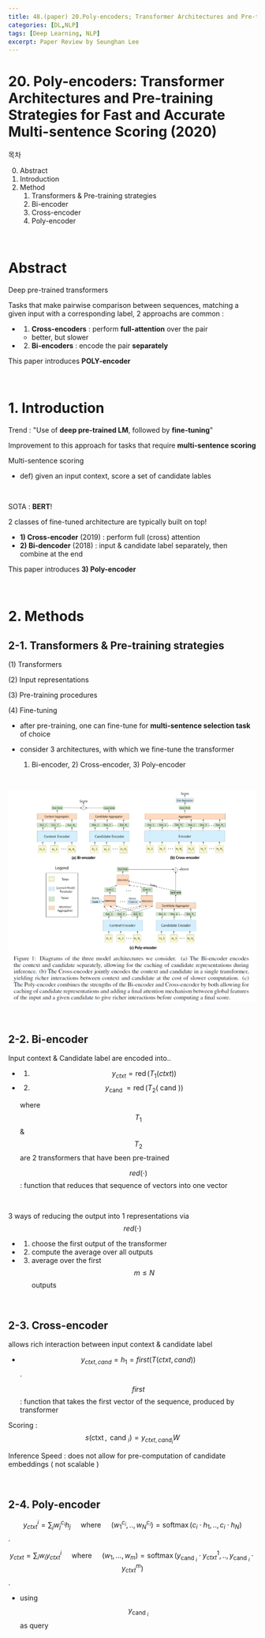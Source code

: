 ```yaml
---
title: 48.(paper) 20.Poly-encoders; Transformer Architectures and Pre-training Strategies for Fast and Accurate Multi-sentence Scoring
categories: [DL,NLP]
tags: [Deep Learning, NLP]
excerpt: Paper Review by Seunghan Lee
---
```


# 20. Poly-encoders: Transformer Architectures and Pre-training Strategies for Fast and Accurate Multi-sentence Scoring (2020)

<script src="https://cdn.mathjax.org/mathjax/latest/MathJax.js?config=TeX-AMS-MML_HTMLorMML" type="text/javascript"></script>

목차

0. Abstract
1. Introduction
3. Method
   1. Transformers & Pre-training strategies
   2. Bi-encoder
   3. Cross-encoder
   4. Poly-encoder

<br>

# Abstract

Deep pre-trained transformers

Tasks that make pairwise comparison between sequences, matching a given input with a corresponding label, 2 approachs are common :

- 1) **Cross-encoders** : perform **full-attention** over the pair
  - better, but slower
- 2) **Bi-encoders** : encode the pair **separately**

This paper introduces **POLY-encoder**

<br>

# 1. Introduction

Trend : "Use of **deep pre-trained LM**, followed by **fine-tuning**"

Improvement to this approach for tasks that require **multi-sentence scoring**

Multi-sentence scoring

- def) given an input context, score a set of candidate lables

<br>

SOTA : **BERT**! 

2 classes of fine-tuned architecture are typically built on top!

- **1) Cross-encoder** (2019) : perform full (cross) attention 
- **2) Bi-dencoder** (2018) : input & candidate label separately, then combine at the end

This paper introduces **3) Poly-encoder**

<br>

# 2. Methods

## 2-1. Transformers & Pre-training strategies

(1) Transformers

(2) Input representations

(3) Pre-training procedures

(4) Fine-tuning

- after pre-training, one can fine-tune for **multi-sentence selection task** of choice

- consider 3 architectures, with which we fine-tune the transformer

  1) Bi-encoder, 2) Cross-encoder, 3) Poly-encoder

<br>

![figure2](/assets/img/nlp/nlp24.png)

<br>

## 2-2. Bi-encoder

Input context & Candidate label are encoded into..

- 1) $$y_{c t x t}=\operatorname{red}\left(T_{1}(c t x t)\right)$$

- 2) $$y_{\text {cand }}=\operatorname{red}\left(T_{2}(\text { cand })\right)$$

  where $$T_1$$ & $$T_2$$ are 2 transformers that have been pre-trained

  $$red(\cdot)$$ : function that reduces that sequence of vectors into one vector

<br>

3 ways of reducing the output into 1 representations via $$red(\cdot)$$

- 1) choose the first output of the transformer
- 2) compute the average over all outputs
- 3) average over the first $$m \leq N$$ outputs

<br>

## 2-3. Cross-encoder

allows rich interaction between input context & candidate label

- $$y_{c t x t, c a n d}=h_{1}=f i r s t(T(c t x t, c a n d))$$.

  $$first$$ : function that takes the first vector of the sequence, produced by transformer

Scoring : $$s\left(\operatorname{ctxt}, \text { cand }_{i}\right)=y_{c t x t, c a n d_{i}} W$$

Inference Speed : does not allow for pre-computation of candidate embeddings ( not scalable )

<br>

## 2-4. Poly-encoder

$$y_{c t x t}^{i}=\sum_{j} w_{j}^{c_{i}} h_{j} \quad \text { where } \quad\left(w_{1}^{c_{i}}, . ., w_{N}^{c_{i}}\right)=\operatorname{softmax}\left(c_{i} \cdot h_{1}, . ., c_{i} \cdot h_{N}\right)$$.

$$y_{c t x t}=\sum_{i} w_{i} y_{c t x t}^{i} \quad \text { where } \quad\left(w_{1}, \ldots, w_{m}\right)=\operatorname{softmax}\left(y_{\text {cand }_{i}} \cdot y_{c t x t}^{1}, . ., y_{\text {cand }_{i}} \cdot y_{c t x t}^{m}\right)$$.

- using $$y_{\text {cand }_{i}} $$ as query

